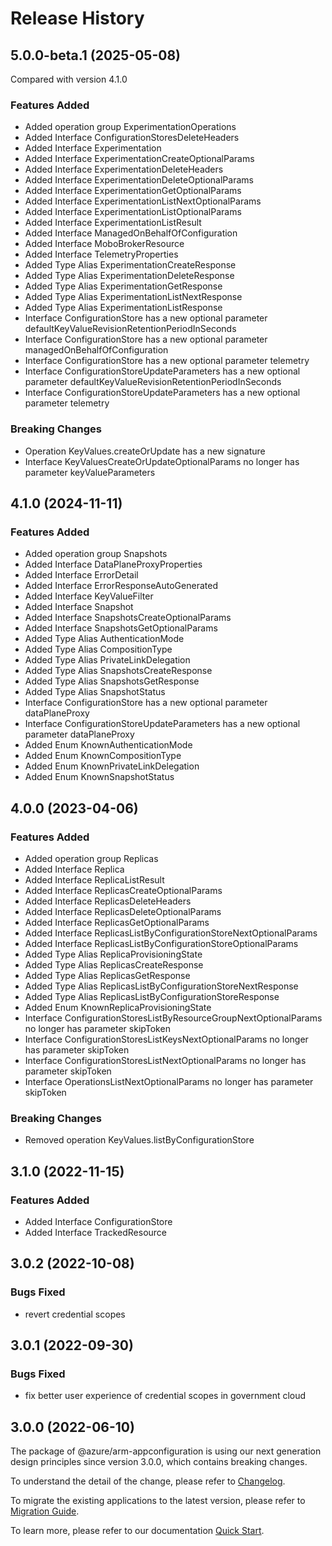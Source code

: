# Release History
    
## 5.0.0-beta.1 (2025-05-08)
Compared with version 4.1.0
    
### Features Added

  - Added operation group ExperimentationOperations
  - Added Interface ConfigurationStoresDeleteHeaders
  - Added Interface Experimentation
  - Added Interface ExperimentationCreateOptionalParams
  - Added Interface ExperimentationDeleteHeaders
  - Added Interface ExperimentationDeleteOptionalParams
  - Added Interface ExperimentationGetOptionalParams
  - Added Interface ExperimentationListNextOptionalParams
  - Added Interface ExperimentationListOptionalParams
  - Added Interface ExperimentationListResult
  - Added Interface ManagedOnBehalfOfConfiguration
  - Added Interface MoboBrokerResource
  - Added Interface TelemetryProperties
  - Added Type Alias ExperimentationCreateResponse
  - Added Type Alias ExperimentationDeleteResponse
  - Added Type Alias ExperimentationGetResponse
  - Added Type Alias ExperimentationListNextResponse
  - Added Type Alias ExperimentationListResponse
  - Interface ConfigurationStore has a new optional parameter defaultKeyValueRevisionRetentionPeriodInSeconds
  - Interface ConfigurationStore has a new optional parameter managedOnBehalfOfConfiguration
  - Interface ConfigurationStore has a new optional parameter telemetry
  - Interface ConfigurationStoreUpdateParameters has a new optional parameter defaultKeyValueRevisionRetentionPeriodInSeconds
  - Interface ConfigurationStoreUpdateParameters has a new optional parameter telemetry

### Breaking Changes

  - Operation KeyValues.createOrUpdate has a new signature
  - Interface KeyValuesCreateOrUpdateOptionalParams no longer has parameter keyValueParameters
    
    
## 4.1.0 (2024-11-11)
    
### Features Added

  - Added operation group Snapshots
  - Added Interface DataPlaneProxyProperties
  - Added Interface ErrorDetail
  - Added Interface ErrorResponseAutoGenerated
  - Added Interface KeyValueFilter
  - Added Interface Snapshot
  - Added Interface SnapshotsCreateOptionalParams
  - Added Interface SnapshotsGetOptionalParams
  - Added Type Alias AuthenticationMode
  - Added Type Alias CompositionType
  - Added Type Alias PrivateLinkDelegation
  - Added Type Alias SnapshotsCreateResponse
  - Added Type Alias SnapshotsGetResponse
  - Added Type Alias SnapshotStatus
  - Interface ConfigurationStore has a new optional parameter dataPlaneProxy
  - Interface ConfigurationStoreUpdateParameters has a new optional parameter dataPlaneProxy
  - Added Enum KnownAuthenticationMode
  - Added Enum KnownCompositionType
  - Added Enum KnownPrivateLinkDelegation
  - Added Enum KnownSnapshotStatus
    
    
## 4.0.0 (2023-04-06)
    
### Features Added

  - Added operation group Replicas
  - Added Interface Replica
  - Added Interface ReplicaListResult
  - Added Interface ReplicasCreateOptionalParams
  - Added Interface ReplicasDeleteHeaders
  - Added Interface ReplicasDeleteOptionalParams
  - Added Interface ReplicasGetOptionalParams
  - Added Interface ReplicasListByConfigurationStoreNextOptionalParams
  - Added Interface ReplicasListByConfigurationStoreOptionalParams
  - Added Type Alias ReplicaProvisioningState
  - Added Type Alias ReplicasCreateResponse
  - Added Type Alias ReplicasGetResponse
  - Added Type Alias ReplicasListByConfigurationStoreNextResponse
  - Added Type Alias ReplicasListByConfigurationStoreResponse
  - Added Enum KnownReplicaProvisioningState
  - Interface ConfigurationStoresListByResourceGroupNextOptionalParams no longer has parameter skipToken
  - Interface ConfigurationStoresListKeysNextOptionalParams no longer has parameter skipToken
  - Interface ConfigurationStoresListNextOptionalParams no longer has parameter skipToken
  - Interface OperationsListNextOptionalParams no longer has parameter skipToken

### Breaking Changes

  - Removed operation KeyValues.listByConfigurationStore
    
    
## 3.1.0 (2022-11-15)
    
### Features Added

  - Added Interface ConfigurationStore
  - Added Interface TrackedResource
    
## 3.0.2 (2022-10-08)

### Bugs Fixed

  -  revert credential scopes

## 3.0.1 (2022-09-30)

### Bugs Fixed

  -  fix better user experience of credential scopes in government cloud

## 3.0.0 (2022-06-10)

The package of @azure/arm-appconfiguration is using our next generation design principles since version 3.0.0, which contains breaking changes.

To understand the detail of the change, please refer to [Changelog](https://aka.ms/js-track2-changelog).

To migrate the existing applications to the latest version, please refer to [Migration Guide](https://aka.ms/js-track2-migration-guide).

To learn more, please refer to our documentation [Quick Start](https://aka.ms/azsdk/js/mgmt/quickstart).
